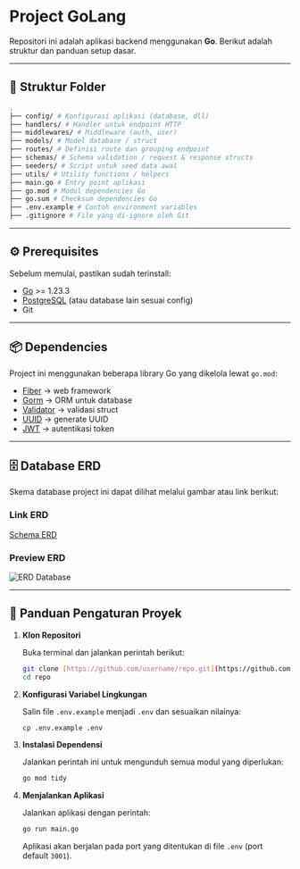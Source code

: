 # Project GoLang

Repositori ini adalah aplikasi backend menggunakan **Go**. Berikut adalah struktur dan panduan setup dasar.

---

## 📁 Struktur Folder
```bash
.
├── config/ # Konfigurasi aplikasi (database, dll)
├── handlers/ # Handler untuk endpoint HTTP
├── middlewares/ # Middleware (auth, user)
├── models/ # Model database / struct
├── routes/ # Definisi route dan grouping endpoint
├── schemas/ # Schema validation / request & response structs
├── seeders/ # Script untuk seed data awal
├── utils/ # Utility functions / helpers
├── main.go # Entry point aplikasi
├── go.mod # Modul dependencies Go
├── go.sum # Checksum dependencies Go
├── .env.example # Contoh environment variables
├── .gitignore # File yang di-ignore oleh Git

```


---

## ⚙️ Prerequisites

Sebelum memulai, pastikan sudah terinstall:

- [Go](https://go.dev/) >= 1.23.3
- [PostgreSQL](https://www.postgresql.org/) (atau database lain sesuai config)
- Git

---

## 📦 Dependencies

Project ini menggunakan beberapa library Go yang dikelola lewat `go.mod`:

- [Fiber](https://gofiber.io/) → web framework
- [Gorm](https://gorm.io/) → ORM untuk database
- [Validator](https://github.com/go-playground/validator) → validasi struct
- [UUID](https://github.com/google/uuid) → generate UUID
- [JWT](https://github.com/golang-jwt/jwt) → autentikasi token

---

## 🗄️ Database ERD

Skema database project ini dapat dilihat melalui gambar atau link berikut:

### Link ERD
[Schema ERD](https://dbdiagram.io/d/68c0d94561a46d388e4b20d0)

### Preview ERD
![ERD Database](<img width="1024" height="974" alt="schema ERD" src="https://github.com/user-attachments/assets/871b2a44-fbb7-4a28-9b29-2554693fc764" />)

---

## 🚀 Panduan Pengaturan Proyek

1.  **Klon Repositori**

    Buka terminal dan jalankan perintah berikut:
    ```bash
    git clone [https://github.com/username/repo.git](https://github.com/username/repo.git)
    cd repo
    ```

2.  **Konfigurasi Variabel Lingkungan**

    Salin file `.env.example` menjadi `.env` dan sesuaikan nilainya:
    ```bash
    cp .env.example .env
    ```

3.  **Instalasi Dependensi**

    Jalankan perintah ini untuk mengunduh semua modul yang diperlukan:
    ```bash
    go mod tidy
    ```

4.  **Menjalankan Aplikasi**

    Jalankan aplikasi dengan perintah:
    ```bash
    go run main.go
    ```
    Aplikasi akan berjalan pada port yang ditentukan di file `.env` (port default `3001`).
```

